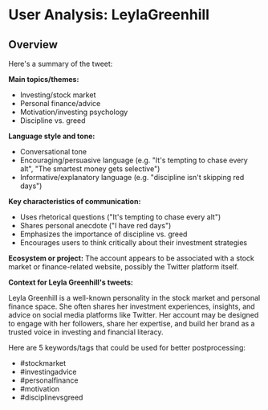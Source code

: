 # User Analysis: LeylaGreenhill

## Overview

Here's a summary of the tweet:

**Main topics/themes:**

* Investing/stock market
* Personal finance/advice
* Motivation/investing psychology
* Discipline vs. greed

**Language style and tone:**

* Conversational tone
* Encouraging/persuasive language (e.g. "It's tempting to chase every alt", "The smartest money gets selective")
* Informative/explanatory language (e.g. "discipline isn't skipping red days")

**Key characteristics of communication:**

* Uses rhetorical questions ("It's tempting to chase every alt")
* Shares personal anecdote ("I have red days")
* Emphasizes the importance of discipline vs. greed
* Encourages users to think critically about their investment strategies

**Ecosystem or project:**
The account appears to be associated with a stock market or finance-related website, possibly the Twitter platform itself.

**Context for Leyla Greenhill's tweets:**

Leyla Greenhill is a well-known personality in the stock market and personal finance space. She often shares her investment experiences, insights, and advice on social media platforms like Twitter. Her account may be designed to engage with her followers, share her expertise, and build her brand as a trusted voice in investing and financial literacy.

Here are 5 keywords/tags that could be used for better postprocessing:

* #stockmarket
* #investingadvice
* #personalfinance
* #motivation
* #disciplinevsgreed